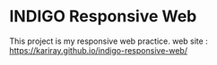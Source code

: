 # INDIGO Responsive Web

This project is my responsive web practice.
web site : https://kariray.github.io/indigo-responsive-web/
